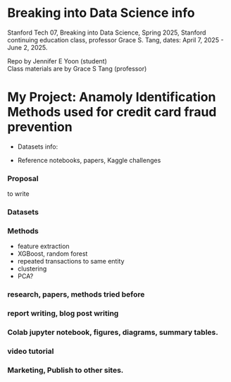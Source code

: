 # Breaking into Data Science info  
Stanford Tech 07, Breaking into Data Science, Spring 2025, Stanford continuing education class, professor Grace S. Tang, dates: April 7, 2025 - June 2, 2025.  

Repo by Jennifer E Yoon (student)  
Class materials are by Grace S Tang (professor)   

# My Project: Anamoly Identification Methods used for credit card fraud prevention        

 * Datasets info:

 * Reference notebooks, papers, Kaggle challenges   


### Proposal  
to write  

### Datasets    


### Methods   

 * feature extraction
 * XGBoost, random forest
 * repeated transactions to same entity
 * clustering
 * PCA?

### research, papers, methods tried before   


### report writing, blog post writing   


### Colab jupyter notebook, figures, diagrams, summary tables.  


### video tutorial   

### Marketing, Publish to other sites.  



